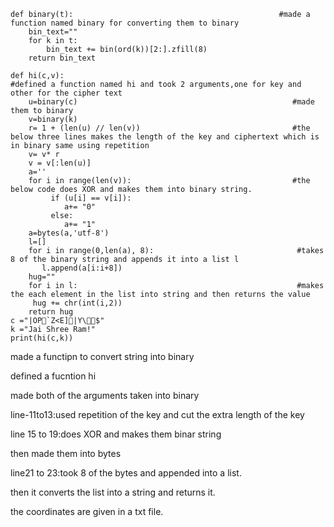 ```
def binary(t):                                              #made a function named binary for converting them to binary
    bin_text=""
    for k in t:
        bin_text += bin(ord(k))[2:].zfill(8)        
    return bin_text

def hi(c,v):                                                   #defined a function named hi and took 2 arguments,one for key and other for the cipher text
    u=binary(c)                                                #made them to binary
    v=binary(k)
    r= 1 + (len(u) // len(v))                                  #the below three lines makes the length of the key and ciphertext which is in binary same using repetition
    v= v* r
    v = v[:len(u)]
    a=''
    for i in range(len(v)):                                    #the below code does XOR and makes them into binary string.
         if (u[i] == v[i]):
            a+= "0"
         else:
            a+= "1" 
    a=bytes(a,'utf-8')
    l=[]
    for i in range(0,len(a), 8):                                #takes 8 of the binary string and appends it into a list l
       l.append(a[i:i+8])
    hug=""
    for i in l:                                                 #makes the each element in the list into string and then returns the value
     hug += chr(int(i,2))
    return hug
c ="|OP`Z<E]|Y\$"
k ="Jai Shree Ram!"
print(hi(c,k))
```
made a functipn to convert string into binary


defined a fucntion hi


made both of the arguments taken into binary


line-11to13:used repetition of the key and cut the extra length of the key


line 15 to 19:does XOR and makes them binar string

then made them into bytes

line21 to 23:took 8 of the bytes and appended into a list.

then it converts the list into a string and returns it.

the coordinates are given in a txt file.

